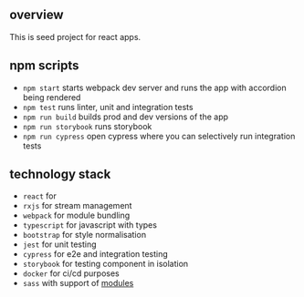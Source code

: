 ## overview 
This is seed project for react apps.

## npm scripts
- `npm start` starts webpack dev server and runs the app with accordion being rendered
- `npm test` runs linter, unit and integration tests
- `npm run build` builds prod and dev versions of the app
- `npm run storybook` runs storybook
- `npm run cypress` open cypress where you can selectively run integration tests

## technology stack
- `react` for 
- `rxjs` for stream management
- `webpack` for module bundling
- `typescript` for javascript with types
- `bootstrap` for style normalisation
- `jest` for unit testing
- `cypress` for e2e and integration testing
- `storybook` for testing component in isolation
- `docker` for ci/cd purposes
- `sass` with support of [modules](https://css-tricks.com/introducing-sass-modules/)
